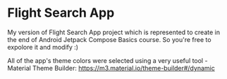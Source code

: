 # Flight Search App
My version of Flight Search App project which is represented to create in the end of Android Jetpack Compose Basics course.
So you're free to expolore it and modify :)

All of the app's theme colors were selected using a very useful tool - Material Theme Builder: https://m3.material.io/theme-builder#/dynamic
